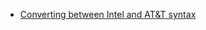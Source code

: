 - [Converting between Intel and AT&T syntax](https://github.com/aw-junaid/Hacking-Tools/blob/master/Reverse%20Engineering/Malware%20Data/Malware/Converting%20between%20Intel%20and%20AT%26T%20syntax.md)
